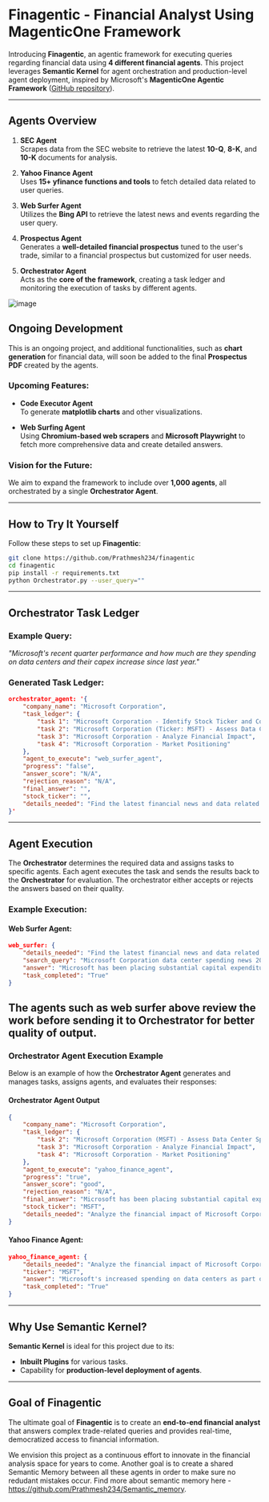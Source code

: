 # **Finagentic - Financial Analyst Using MagenticOne Framework**

Introducing **Finagentic**, an agentic framework for executing queries regarding financial data using **4 different financial agents**. This project leverages **Semantic Kernel** for agent orchestration and production-level agent deployment, inspired by Microsoft's **MagenticOne Agentic Framework** ([GitHub repository](https://github.com/microsoft/autogen/tree/main/python/packages/autogen-magentic-one)).

---

## **Agents Overview**

1. **SEC Agent**  
   Scrapes data from the SEC website to retrieve the latest **10-Q**, **8-K**, and **10-K** documents for analysis.

2. **Yahoo Finance Agent**  
   Uses **15+ yfinance functions and tools** to fetch detailed data related to user queries.

3. **Web Surfer Agent**  
   Utilizes the **Bing API** to retrieve the latest news and events regarding the user query.

4. **Prospectus Agent**  
   Generates a **well-detailed financial prospectus** tuned to the user's trade, similar to a financial prospectus but customized for user needs.

5. **Orchestrator Agent**  
   Acts as the **core of the framework**, creating a task ledger and monitoring the execution of tasks by different agents.

![image](https://github.com/user-attachments/assets/740f63e5-5e93-4685-9d12-f72802a00f70)


## **Ongoing Development**

This is an ongoing project, and additional functionalities, such as **chart generation** for financial data, will soon be added to the final **Prospectus PDF** created by the agents.  

### **Upcoming Features:**
- **Code Executor Agent**  
  To generate **matplotlib charts** and other visualizations.  

- **Web Surfing Agent**  
  Using **Chromium-based web scrapers** and **Microsoft Playwright** to fetch more comprehensive data and create detailed answers.  

### **Vision for the Future:**  
We aim to expand the framework to include over **1,000 agents**, all orchestrated by a single **Orchestrator Agent**.

---

## **How to Try It Yourself**

Follow these steps to set up **Finagentic**:  

```bash
git clone https://github.com/Prathmesh234/finagentic
cd finagentic
pip install -r requirements.txt
python Orchestrator.py --user_query=""
```

---

## **Orchestrator Task Ledger**

### **Example Query:**  
*"Microsoft's recent quarter performance and how much are they spending on data centers and their capex increase since last year."*

### **Generated Task Ledger:**
```json
orchestrator_agent: '{
    "company_name": "Microsoft Corporation",
    "task_ledger": {
        "task 1": "Microsoft Corporation - Identify Stock Ticker and Confirm Inquiry",
        "task 2": "Microsoft Corporation (Ticker: MSFT) - Assess Data Center Spend",
        "task 3": "Microsoft Corporation - Analyze Financial Impact",
        "task 4": "Microsoft Corporation - Market Positioning"
    },
    "agent_to_execute": "web_surfer_agent",
    "progress": "false",
    "answer_score": "N/A",
    "rejection_reason": "N/A",
    "final_answer": "",
    "stock_ticker": "",
    "details_needed": "Find the latest financial news and data related to Microsoft Corporation's data center spend TICKER:MSFT"
}'
```

---

## **Agent Execution**

The **Orchestrator** determines the required data and assigns tasks to specific agents. Each agent executes the task and sends the results back to the **Orchestrator** for evaluation. The orchestrator either accepts or rejects the answers based on their quality.

### **Example Execution:**  

#### **Web Surfer Agent:**
```json
web_surfer: {
    "details_needed": "Find the latest financial news and data related to Microsoft Corporation's data center spend TICKER:MSFT",
    "search_query": "Microsoft Corporation data center spending news 2023",
    "answer": "Microsoft has been placing substantial capital expenditure bets on data centers to support its cloud and AI initiatives. This strategy reflects the company's effort to strengthen its infrastructure and service offerings in these high-demand areas.",
    "task_completed": "True"
}
```
The agents such as web surfer above review the work before sending it to Orchestrator for better quality of output.
---

### **Orchestrator Agent Execution Example**

Below is an example of how the **Orchestrator Agent** generates and manages tasks, assigns agents, and evaluates their responses:

#### **Orchestrator Agent Output**
```json
{
    "company_name": "Microsoft Corporation",
    "task_ledger": {
        "task 2": "Microsoft Corporation (MSFT) - Assess Data Center Spend",
        "task 3": "Microsoft Corporation - Analyze Financial Impact",
        "task 4": "Microsoft Corporation - Market Positioning"
    },
    "agent_to_execute": "yahoo_finance_agent",
    "progress": "true",
    "answer_score": "good",
    "rejection_reason": "N/A",
    "final_answer": "Microsoft has been placing substantial capital expenditure bets on data centers to support its cloud and AI initiatives. This strategy reflects the company's effort to strengthen its infrastructure and service offerings in these high-demand areas.",
    "stock_ticker": "MSFT",
    "details_needed": "Analyze the financial impact of Microsoft Corporation's increased data center spending TICKER:MSFT"
}
```

#### **Yahoo Finance Agent:**
```json
yahoo_finance_agent: {
    "details_needed": "Analyze the financial impact of Microsoft Corporation's increased data center spending TICKER:MSFT",
    "ticker": "MSFT",
    "answer": "Microsoft's increased spending on data centers as part of its expansion in cloud and AI services has been reflected in their financial statements. In 2024, capital expenditures significantly rose compared to 2023, marking $14.92 billion in the latest quarter. Meanwhile, the company maintained strong overall financial health with a free cash flow of $19.26 billion, benefiting from effective revenue growth strategies, despite higher debt levels at $91.64 billion. These investments support Microsoft's strategic positioning, showcasing a calculated risk likely to yield significant long-term gains in the tech market.",
    "task_completed": "True"
}
```

---

## **Why Use Semantic Kernel?**

**Semantic Kernel** is ideal for this project due to its:  
- **Inbuilt Plugins** for various tasks.  
- Capability for **production-level deployment of agents**.

---

## **Goal of Finagentic**

The ultimate goal of **Finagentic** is to create an **end-to-end financial analyst** that answers complex trade-related queries and provides real-time, democratized access to financial information.  

We envision this project as a continuous effort to innovate in the financial analysis space for years to come. Another goal is to create a shared Semantic Memory between all these agents in order to make sure no redudant mistakes occur. Find more about semantic memory here  - https://github.com/Prathmesh234/Semantic_memory.


